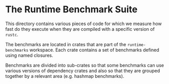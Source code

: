 # The Runtime Benchmark Suite
This directory contains various pieces of code for which we measure how fast do they execute
when they are compiled with a specific version of `rustc`.

The benchmarks are located in crates that are part of the `runtime-benchmarks` workspace. Each crate
contains a set of benchmarks defined using named closures.

Benchmarks are divided into sub-crates so that some benchmarks can use various versions of dependency
crates and also so that they are grouped together by a relevant area (e.g. hashmap benchmarks).
